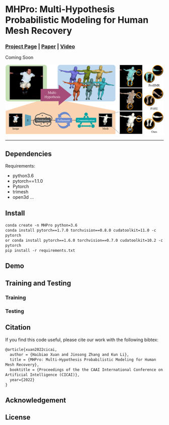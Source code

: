 # MHPro: Multi-Hypothesis Probabilistic Modeling for Human Mesh Recovery
### [Project Page](http://cic.tju.edu.cn/faculty/likun/projects/MHPro/)  | [Paper](http://cic.tju.edu.cn/faculty/likun/projects/MHPro/imgs/CICAI_MHPro.pdf) | [Video](http://cic.tju.edu.cn/faculty/likun/projects/MHPro/)

Coming Soon

![Image text](resource/fig1.png)

---

## Dependencies

Requirements:
- python3.6
- pytorch==1.1.0
- Pytorch
- trimesh
- open3d
...

## Install

```
conda create -n MHPro python=3.6
conda install pytorch==1.7.0 torchvision==0.8.0 cudatoolkit=11.0 -c pytorch
or conda install pytorch==1.6.0 torchvision==0.7.0 cudatoolkit=10.2 -c pytorch
pip install -r requirements.txt
```

## Demo

## Training and Testing

### Training

### Testing

## Citation
If you find this code useful, please cite our work with the following bibtex:
```
@article{xuan2022cicai,
  author = {Haibiao Xuan and Jinsong Zhang and Kun Li},
  title = {MHPro: Multi-Hypothesis Probabilistic Modeling for Human Mesh Recovery},
  booktitle = {Proceedings of the the CAAI International Conference on Artificial Intelligence (CICAI)},
  year={2022}
}
```

## Acknowledgement

## License
